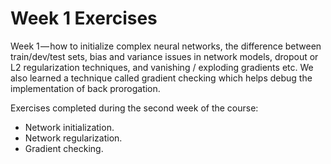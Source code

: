 # Week 1 Exercises

Week 1 — how to initialize complex neural networks, the difference between train/dev/test sets, bias and variance issues in network models, dropout or L2 regularization techniques, and vanishing / exploding gradients etc. We also learned a technique called gradient checking which helps debug the implementation of back prorogation.

Exercises completed during the second week of the course:

* Network initialization.
* Network regularization.
* Gradient checking.